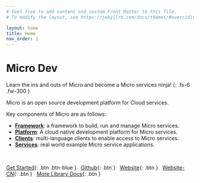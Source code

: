 ```yaml
---
# Feel free to add content and custom Front Matter to this file.
# To modify the layout, see https://jekyllrb.com/docs/themes/#overriding-theme-defaults

layout: home
title: Home
nav_order: 1
---
```


# Micro Dev

Learn the ins and outs of Micro and become a Micro services ninja!
{: .fs-6 .fw-300 }

Micro is an open source development platform for Cloud services.

Key components of Micro are as follows:

* **[Framework](https://github.com/micro/micro)**: a framework to build, run and manage Micro services.
* **[Platform](https://m3o.com)**: A cloud native development platform for Micro services.
* **[Clients](https://github.com/micro/clients)**: multi-language clients to enable access to Micro services.
* **[Services](https://github.com/micro/services)**: real world example Micro service applications.

<br />

[Get Started](/getting-started){: .btn .btn-blue } &nbsp;
[Github](https://github.com/micro-community){: .btn }  &nbsp;
[Website](https://micro.arch.run/){: .btn }  &nbsp;
[Website-CN](https://microhq.cn/){: .btn }  &nbsp;
[More Library Docs](https://micro-community.github.io/website/docs/){: .btn }

<div style="height: 320px"></div>
